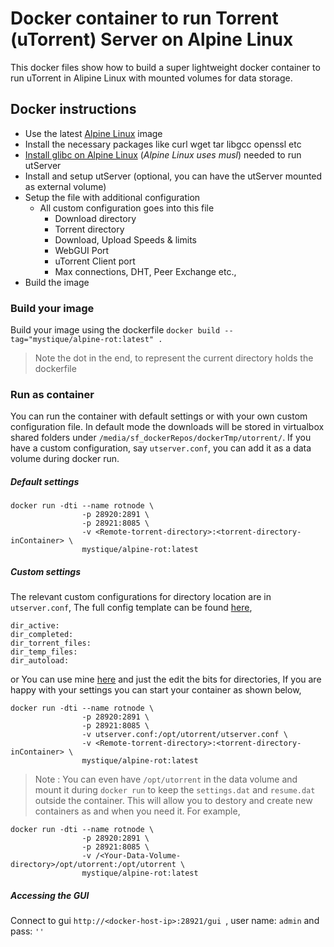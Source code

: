 # Docker container to run Torrent (uTorrent) Server on Alpine Linux

This docker files show how to build a super lightweight docker container to run uTorrent in Alipine Linux with mounted volumes for data storage.

## Docker instructions
* Use the latest [Alpine Linux](https://hub.docker.com/_/alpine/) image
* Install the necessary packages like curl wget tar libgcc openssl etc
* [Install glibc on Alpine Linux](http://wiki.alpinelinux.org/wiki/Running_glibc_programs) (_Alpine Linux uses musl_) needed to run utServer
* Install and setup utServer (optional, you can have the utServer mounted as external volume)
* Setup the file with additional configuration
	* All custom configuration goes into this file
		* Download directory
		* Torrent directory
		* Download, Upload Speeds & limits
		* WebGUI Port
		* uTorrent Client port
		* Max connections, DHT, Peer Exchange etc.,
* Build the image

### Build your image

Build your image using the dockerfile `docker build --tag="mystique/alpine-rot:latest" .`
> Note the dot in the end, to represent the current directory holds the dockerfile


### Run as container

You can run the container with default settings or with your own custom configuration file. In default mode the downloads will be stored in virtualbox shared folders under `/media/sf_dockerRepos/dockerTmp/utorrent/`.
If you have a custom configuration, say `utserver.conf`, you can add it as a data volume during docker run.

##### Default settings 
```
docker run -dti --name rotnode \
	            -p 28920:2891 \
	            -p 28921:8085 \
	            -v <Remote-torrent-directory>:<torrent-directory-inContainer> \ 
	            mystique/alpine-rot:latest
```

##### Custom settings
The relevant custom configurations for directory location are in `utserver.conf`, The full config template can be found [here](https://gist.github.com/miztiik/004d75d07e64e2b16edd), 
```
dir_active: 
dir_completed: 
dir_torrent_files: 
dir_temp_files: 
dir_autoload: 
```
or You can use mine [here](https://github.com/miztiik/uTorrent-On-Alpine-Linux/blob/master/utserver.conf) and just the edit the bits for directories, If you are happy with your settings you can start your container as shown below,
```
docker run -dti --name rotnode \
	            -p 28920:2891 \
	            -p 28921:8085 \
	            -v utserver.conf:/opt/utorrent/utserver.conf \
	            -v <Remote-torrent-directory>:<torrent-directory-inContainer> \ 
	            mystique/alpine-rot:latest
```
> Note : You can even have `/opt/utorrent` in the data volume and mount it during `docker run` to keep the `settings.dat` and `resume.dat` outside the container. This will allow you to destory and create new containers as and when you need it. For example,
```
docker run -dti --name rotnode \
	            -p 28920:2891 \
	            -p 28921:8085 \
	            -v /<Your-Data-Volume-directory>/opt/utorrent:/opt/utorrent \
	            mystique/alpine-rot:latest
```

##### Accessing the GUI
Connect to gui `http://<docker-host-ip>:28921/gui `, user name: `admin` and pass: `''`

